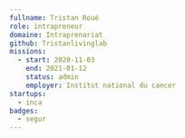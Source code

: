 ```yaml
---
fullname: Tristan Roué
role: intrapreneur
domaine: Intraprenariat
github: Tristanlivinglab
missions:
  - start: 2020-11-03
    end: 2021-01-12
    status: admin
    employer: Institut national du cancer
startups:
  - inca
badges:
  - segur
---
```


